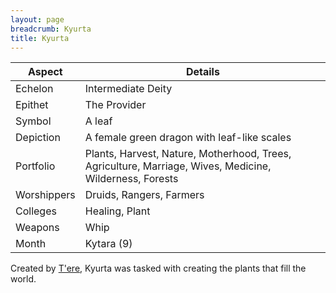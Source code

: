 ```yaml
---
layout: page
breadcrumb: Kyurta
title: Kyurta
---
```


Aspect | Details
--- | ---
Echelon | Intermediate Deity
Epithet | The Provider
Symbol | A leaf
Depiction | A female green dragon with leaf-like scales
Portfolio | Plants, Harvest, Nature, Motherhood, Trees, Agriculture, Marriage, Wives, Medicine, Wilderness, Forests
Worshippers | Druids, Rangers, Farmers
Colleges | Healing, Plant
Weapons | Whip
Month | Kytara (9)

Created by [T'ere](tere), Kyurta was tasked with creating the plants that fill the world.
